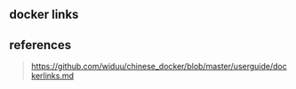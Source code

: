 ## docker links

## references

> https://github.com/widuu/chinese_docker/blob/master/userguide/dockerlinks.md

## 
